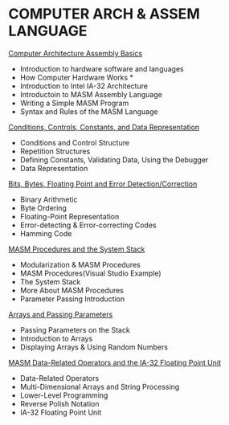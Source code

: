 # COMPUTER ARCH & ASSEM LANGUAGE

[Computer Architecture Assembly Basics](https://github.com/WeiChienHsu/CS271/tree/master/week1)
- Introduction to hardware software and languages 
- How Computer Hardware Works *
- Introduction to Intel IA-32 Architecture
- Introductoin to MASM Assembly Language
- Writing a Simple MASM Program
- Syntax and Rules of the MASM Language


[Conditions, Controls, Constants, and Data Representation](https://github.com/WeiChienHsu/CS271/tree/master/week2)
- Conditions and Control Structure
- Repetition Structures
- Defining Constants, Validating Data, Using the Debugger
- Data Representation

[Bits, Bytes, Floating Point and Error Detection/Correction](https://github.com/WeiChienHsu/CS271/tree/master/week3)

- Binary Arithmetic
- Byte Ordering
- Floating-Point Representation
- Error-detecting & Error-correcting Codes
- Hamming Code

[MASM Procedures and the System Stack](https://github.com/WeiChienHsu/CS271/tree/master/week4)

- Modularization & MASM Procedures
- MASM Procedures(Visual Studio Example)
- The System Stack
- More About MASM Procedures
- Parameter Passing Introduction

[Arrays and Passing Parameters](https://github.com/WeiChienHsu/CS271/tree/master/week5)

- Passing Parameters on the Stack
- Introduction to Arrays
- Displaying Arrays & Using Random Numbers


[MASM Data-Related Operators and the IA-32 Floating Point Unit](https://github.com/WeiChienHsu/CS271/tree/master/week6)

- Data-Related Operators
- Multi-Dimensional Arrays and String Processing
- Lower-Level Programming
- Reverse Polish Notation
- IA-32 Floating Point Unit